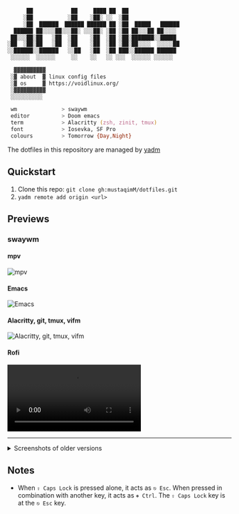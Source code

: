 ```zsh
      ██            ██     ████ ██  ██
     ░██           ░██    ░██░ ░░  ░██
     ░██  ██████  ██████ ██████ ██ ░██  █████   ██████
  ██████ ██░░░░██░░░██░ ░░░██░ ░██ ░██ ██░░░██ ██░░░░
 ██░░░██░██   ░██  ░██    ░██  ░██ ░██░███████░░█████
░██  ░██░██   ░██  ░██    ░██  ░██ ░██░██░░░░  ░░░░░██
░░██████░░██████   ░░██   ░██  ░██ ███░░██████ ██████
 ░░░░░░  ░░░░░░     ░░    ░░   ░░ ░░░  ░░░░░░ ░░░░░░

  ▓▓▓▓▓▓▓▓▓▓
 ░▓ about  ▓ linux config files
 ░▓ os     ▓ https://voidlinux.org/
 ░▓▓▓▓▓▓▓▓▓▓
 ░░░░░░░░░░

 wm              > swaywm
 editor          > Doom emacs
 term            > Alacritty (zsh, zinit, tmux)
 font            > Iosevka, SF Pro
 colours         > Tomorrow {Day,Night}
 ```

The dotfiles in this repository are managed by [yadm](https://thelocehiliosan.github.io/yadm/)

## Quickstart

1. Clone this repo:
   `git clone gh:mustaqimM/dotfiles.git`
2. `yadm remote add origin <url>`

## Previews

### swaywm

#### mpv
![mpv](https://i.imgur.com/ZVvsuz8.png "mpv")

#### Emacs
![Emacs](https://i.imgur.com/I8c2kjJ.png "Emacs")

#### Alacritty, git, tmux, vifm
![Alacritty, git, tmux, vifm](https://i.imgur.com/KvzTUM8.png "Alacritty, git, tmux, vifm")

#### Rofi
![](https://i.imgur.com/xfMaXa4.mp4)

---

<details>
  <summary>Screenshots of older versions</summary>

### awesomewm

![Desktop](https://i.imgur.com/Fom5TQ0.png)
![Android Studio](https://i.imgur.com/Uv87PMr.png)
![Ranger and Doom Emacs](https://i.imgur.com/SD6SBLQ.png)
![Rofi](https://i.imgur.com/JgjJJon.png "Rofi")
![Tiled](https://i.imgur.com/mBRhlzV.png "Tiled")
![Qbittorrent](https://i.imgur.com/XNYtqu1.png)
![Floating gaps](https://i.imgur.com/O16j1BZ.png "Floating gaps")

### bspwm

![mpv](https://i.imgur.com/Jo267T9.jpg)
![tiles](https://i.imgur.com/WMDue4K.png)
![rofi](https://i.imgur.com/t5ZKLm2.png)
![git, emacs and magit](https://i.imgur.com/VskZzcT.png)
![nvim](https://i.imgur.com/5Uxn9qF.png)

</details>

## Notes
* When `⇪ Caps Lock` is pressed alone, it acts as `⎋ Esc`.
  When pressed in combination with another key, it acts as `⎈ Ctrl`.
  The `⇪ Caps Lock` key is at the `⎋ Esc` key.

